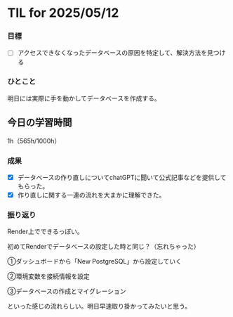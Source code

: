 # TIL for 2025/05/12

### 目標

- [ ] アクセスできなくなったデータベースの原因を特定して、解決方法を見つける


### ひとこと

明日には実際に手を動かしてデータベースを作成する。

## 今日の学習時間

1h（565h/1000h）
  
### 成果

- [x] データベースの作り直しについてchatGPTに聞いて公式記事などを提供してもらった。
- [x] 作り直しに関する一連の流れを大まかに理解できた。
 
### 振り返り 

Render上でできるっぽい。

初めてRenderでデータベースの設定した時と同じ？（忘れちゃった）

①ダッシュボードから「New PostgreSQL」から設定していく

②環境変数を接続情報を設定

③データベースの作成とマイグレーション

といった感じの流れらしい。明日早速取り掛かってみたいと思う。
